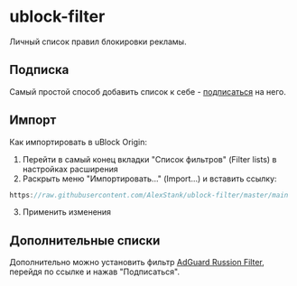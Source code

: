 # ublock-filter

Личный список правил блокировки рекламы.

## Подписка
Самый простой способ добавить список к себе - [подписаться](https://subscribe.adblockplus.org?location=https%3A%2F%2Fraw.githubusercontent.com%2FAlexStank%2Fublock-filter%2Fmaster%2Fmain&amp;title=AlexStank%20uBlock%20Filter) на него.

## Импорт
Как импортировать в uBlock Origin:
1. Перейти в самый конец вкладки "Список фильтров" (Filter lists) в настройках расширения
2. Раскрыть меню "Импортировать..." (Import...) и вставить ссылку:
  ```` javascript copy
  https://raw.githubusercontent.com/AlexStank/ublock-filter/master/main
  ````
3. Применить изменения

## Дополнительные списки
Дополнительно можно установить фильтр [AdGuard Russion Filter](https://subscribe.adblockplus.org/?location=https://filters.adtidy.org/extension/ublock/filters/1.txt&title=Adguard%20Russian%20Filter), перейдя по ссылке и нажав "Подписаться".
